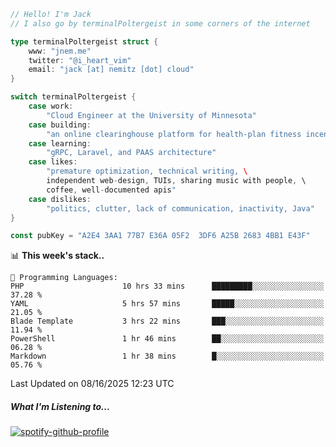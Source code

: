 ```go
// Hello! I'm Jack
// I also go by terminalPoltergeist in some corners of the internet

type terminalPoltergeist struct {
    www: "jnem.me"
    twitter: "@i_heart_vim"
    email: "jack [at] nemitz [dot] cloud"
}

switch terminalPoltergeist {
    case work:
        "Cloud Engineer at the University of Minnesota"
    case building:
        "an online clearinghouse platform for health-plan fitness incentive programs"
    case learning:
        "gRPC, Laravel, and PAAS architecture"
    case likes:
        "premature optimization, technical writing, \
        independent web-design, TUIs, sharing music with people, \
        coffee, well-documented apis"
    case dislikes:
        "politics, clutter, lack of communication, inactivity, Java"
}

const pubKey = "A2E4 3AA1 77B7 E36A 05F2  3DF6 A25B 2683 4BB1 E43F"
```

<!--START_SECTION:waka-->
📊 **This week's stack..** 

```text
💬 Programming Languages: 
PHP                      10 hrs 33 mins      █████████░░░░░░░░░░░░░░░░   37.28 % 
YAML                     5 hrs 57 mins       █████░░░░░░░░░░░░░░░░░░░░   21.05 % 
Blade Template           3 hrs 22 mins       ███░░░░░░░░░░░░░░░░░░░░░░   11.94 % 
PowerShell               1 hr 46 mins        ██░░░░░░░░░░░░░░░░░░░░░░░   06.28 % 
Markdown                 1 hr 38 mins        █░░░░░░░░░░░░░░░░░░░░░░░░   05.76 % 
```


 Last Updated on 08/16/2025 12:23 UTC
<!--END_SECTION:waka-->

##### What I'm Listening to...

[![spotify-github-profile](https://jnem.me/listening-item?maxAge=2592000)](https://jnem.me/listening)
